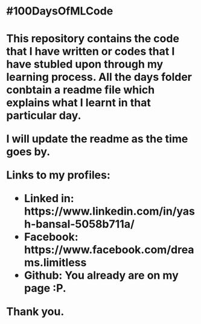 <h1> #100DaysOfMLCode <h1>

<p> This repository contains the code that I have written or codes that I have stubled upon through my learning process. All the days folder conbtain a readme file which explains what I learnt in that particular day.  </p>



<p>
I will update the readme as the time goes by.
</p>




<p> Links to my profiles: </p>
<ul>
  <li>Linked in: https://www.linkedin.com/in/yash-bansal-5058b711a/</li>
<li>Facebook: https://www.facebook.com/dreams.limitless</li>
<li>Github: You already are on my page :P.</li>
</ul>

<p>Thank you.</p>

